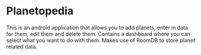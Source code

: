 # Planetopedia
This is an android application that allows you to add planets, enter in data for them, edit them and delete them. Contains a dashboard where you can select what you want to do with them. Makes use of RoomDB to store planet related data. 
